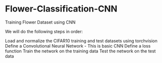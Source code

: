 # Flower-Classification-CNN
Training Flower Dataset using CNN

We will do the following steps in order:

Load and normalize the CIFAR10 training and test datasets using torchvision
Define a Convolutional Neural Network - This is basic CNN
Define a loss function
Train the network on the training data
Test the network on the test data
